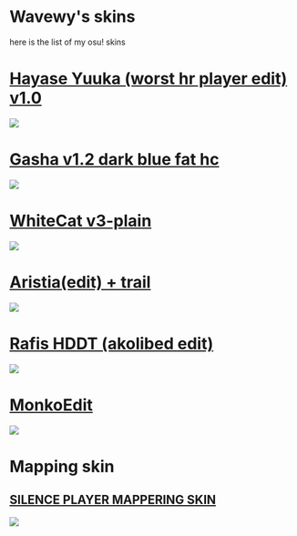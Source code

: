 # Wavewy's skins
here is the list of my osu! skins

# [Hayase Yuuka (worst hr player edit) v1.0](https://skins.osuck.net/api/skins/3322/download?v=0&t=2)
![](https://i.ibb.co/4PmNLg8/worst-hr-player.jpg)

# [Gasha v1.2 dark blue fat hc](https://wei44th.s-ul.eu/5Gkp1BjL)
![](https://i.ibb.co/h1yWMvJ/image.png)

# [WhiteCat v3-plain](https://drive.usercontent.google.com/download?id=1w08TivKoM8G6dMMolZIPaNFvIv4rXru1&export=download&authuser=0)
![](https://i.ibb.co/cYcvZ4R/image.png)

# [Aristia(edit) + trail](https://drive.google.com/file/d/1aITP2lByLkO3Wa7grr1_1CS2ba0NpusT/view)
![](https://files.osuck.link/images/skins/f023275baf7f83b81ad25ad4d5ff7e9a.webp)

# [Rafis HDDT (akolibed edit)](https://drive.google.com/file/d/1kR5SPyEJzT9mMEL9F0VuZLeo1naMSIhc/view)
![](https://files.osuck.link/images/skins/e87e110f4b6652dba712d5cdf1c4a202.webp)

# [MonkoEdit](https://drive.google.com/file/d/1m5zptef-Cr5UXtXBdtu0LFrV_Sldb6hr/view)
![](https://files.osuck.link/images/skins/ab358180380acd6b11f7def15b844b20.webp)

# Mapping skin
## [SILENCE PLAYER MAPPERING SKIN](https://wei44th.s-ul.eu/VDZQzM5V)
![](https://osu.gatari.pw/ss/WNV91BKJ.jpg)

